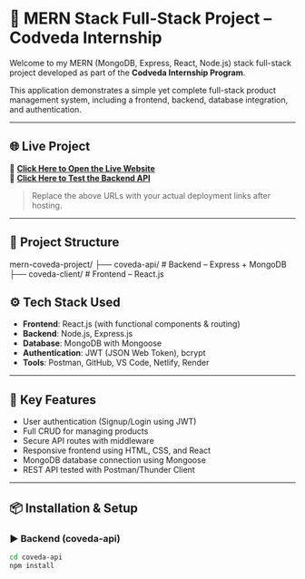 # 🧱 MERN Stack Full-Stack Project – Codveda Internship

Welcome to my MERN (MongoDB, Express, React, Node.js) stack full-stack project developed as part of the **Codveda Internship Program**.

This application demonstrates a simple yet complete full-stack product management system, including a frontend, backend, database integration, and authentication.

---

## 🌐 Live Project

🚀 **[Click Here to Open the Live Website](https://your-frontend-site.netlify.app)**  
🧪 **[Click Here to Test the Backend API](https://your-backend-api.onrender.com/api/products)**

> Replace the above URLs with your actual deployment links after hosting.

---

## 📁 Project Structure


mern-coveda-project/
├── coveda-api/ # Backend – Express + MongoDB
├── coveda-client/ # Frontend – React.js

## ⚙️ Tech Stack Used

- **Frontend**: React.js (with functional components & routing)
- **Backend**: Node.js, Express.js
- **Database**: MongoDB with Mongoose
- **Authentication**: JWT (JSON Web Token), bcrypt
- **Tools**: Postman, GitHub, VS Code, Netlify, Render

---

## 🔐 Key Features

- User authentication (Signup/Login using JWT)
- Full CRUD for managing products
- Secure API routes with middleware
- Responsive frontend using HTML, CSS, and React
- MongoDB database connection using Mongoose
- REST API tested with Postman/Thunder Client

---

## 📦 Installation & Setup

### ▶️ Backend (coveda-api)

```bash
cd coveda-api
npm install
